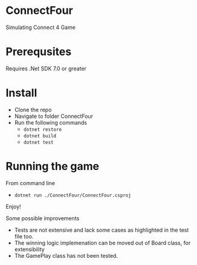# ConnectFour
Simulating Connect 4 Game

# Prerequsites
Requires .Net SDK 7.0 or greater

# Install
- Clone the repo
- Navigate to folder ConnectFour
- Run the following commands 
  - `dotnet restore`
  - `dotnet build`
  - `dotnet test`
# Running the game
From command line
- `dotnet run ./ConnectFour/ConnectFour.csproj` 

Enjoy!

Some possible improvements
- Tests are not extensive and lack some cases as highlighted in the test file too.
- The winning logic implemenation can be moved out of Board class, for extensibility
- The GamePlay class has not been tested.

